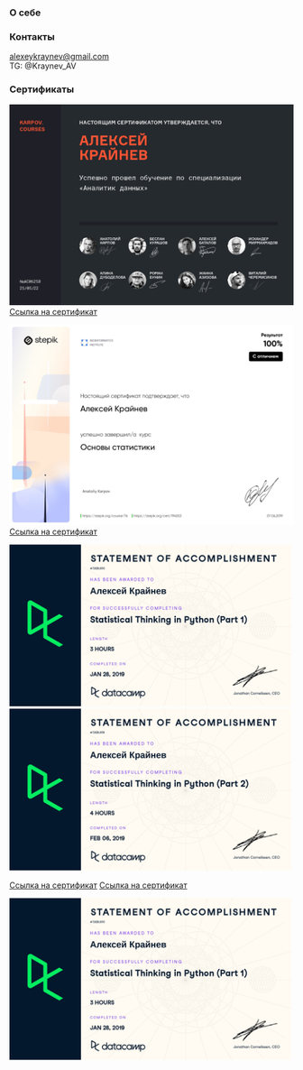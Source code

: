 ### О себе

###  Контакты

alexeykraynev@gmail.com  
TG: @Kraynev_AV

### Сертификаты

![](KC_certificate.jpeg)
[Ссылка на сертификат](https://lab.karpov.courses/certificate/d99f4a89-78d6-4cdf-869e-82a445ba4071/)  

![](stepik_statistics_certificate.jpeg)
[Ссылка на сертификат](https://stepik.org/cert/194553)

<p>
    <img src="statistical_thinking_python_1_certificate.jpeg" alt="Фотография 1" width="500">
    <img src="statistical_thinking_python_2_certificate.jpeg" alt="Фотография 2" width="500">
</p>

[Ссылка на сертификат](https://www.datacamp.com/statement-of-accomplishment/course/1ec63ec41762990b94509a1d98a2946774be4834)
[Ссылка на сертификат](https://www.datacamp.com/statement-of-accomplishment/course/92dd57d7409c0cd2fa589ac232ebc96cb7c85e6f)

<a href="https://www.datacamp.com/statement-of-accomplishment/course/1ec63ec41762990b94509a1d98a2946774be4834" target="_blank"><img src="statistical_thinking_python_1_certificate.jpeg" style="width:500px;"></a>

